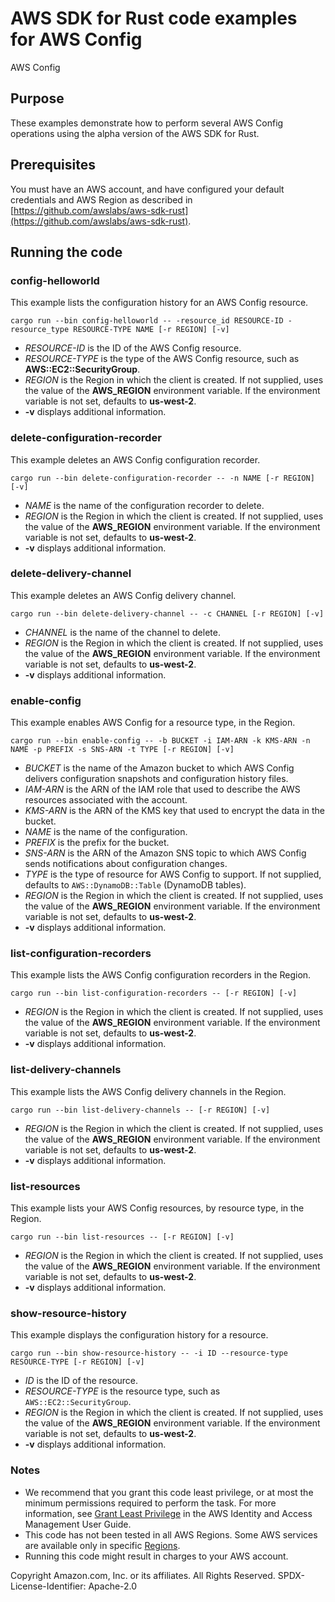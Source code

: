# AWS SDK for Rust code examples for AWS Config

AWS Config 

## Purpose

These examples demonstrate how to perform several AWS Config operations using the alpha version of the AWS SDK for Rust.

## Prerequisites

You must have an AWS account, and have configured your default credentials and AWS Region as described in [https://github.com/awslabs/aws-sdk-rust](https://github.com/awslabs/aws-sdk-rust).

## Running the code

### config-helloworld

This example lists the configuration history for an AWS Config resource.

`cargo run --bin config-helloworld -- -resource_id RESOURCE-ID -resource_type RESOURCE-TYPE NAME [-r REGION] [-v]`

- _RESOURCE-ID_ is the ID of the AWS Config resource.
- _RESOURCE-TYPE_ is the type of the AWS Config resource, such as __AWS::EC2::SecurityGroup__.
- _REGION_ is the Region in which the client is created.
  If not supplied, uses the value of the __AWS_REGION__ environment variable.
  If the environment variable is not set, defaults to __us-west-2__.
- __-v__ displays additional information.

### delete-configuration-recorder

This example deletes an AWS Config configuration recorder.

`cargo run --bin delete-configuration-recorder -- -n NAME [-r REGION] [-v]`

- _NAME_ is the name of the configuration recorder to delete.
- _REGION_ is the Region in which the client is created.
  If not supplied, uses the value of the __AWS_REGION__ environment variable.
  If the environment variable is not set, defaults to __us-west-2__.
- __-v__ displays additional information.

### delete-delivery-channel

This example deletes an AWS Config delivery channel.

`cargo run --bin delete-delivery-channel -- -c CHANNEL [-r REGION] [-v]`

- _CHANNEL_ is the name of the channel to delete.
- _REGION_ is the Region in which the client is created.
  If not supplied, uses the value of the __AWS_REGION__ environment variable.
  If the environment variable is not set, defaults to __us-west-2__.
- __-v__ displays additional information.

### enable-config

This example enables AWS Config for a resource type, in the Region.

`cargo run --bin enable-config -- -b BUCKET -i IAM-ARN -k KMS-ARN -n NAME -p PREFIX -s SNS-ARN -t TYPE [-r REGION] [-v]`

- _BUCKET_ is the name of the Amazon bucket to which AWS Config delivers configuration snapshots and configuration history files.
- _IAM-ARN_ is the ARN of the IAM role that used to describe the AWS resources associated with the account.
- _KMS-ARN_ is the ARN of the KMS key that used to encrypt the data in the bucket.
- _NAME_ is the name of the configuration.
- _PREFIX_ is the  prefix for the bucket.
- _SNS-ARN_ is the  ARN of the Amazon SNS topic to which AWS Config sends notifications about configuration changes.
- _TYPE_ is the type of resource for AWS Config to support.
  If not supplied, defaults to `AWS::DynamoDB::Table` (DynamoDB tables).
- _REGION_ is the Region in which the client is created.
  If not supplied, uses the value of the __AWS_REGION__ environment variable.
  If the environment variable is not set, defaults to __us-west-2__.
- __-v__ displays additional information.

### list-configuration-recorders

This example lists the AWS Config configuration recorders in the Region.

`cargo run --bin list-configuration-recorders -- [-r REGION] [-v]`

- _REGION_ is the Region in which the client is created.
  If not supplied, uses the value of the __AWS_REGION__ environment variable.
  If the environment variable is not set, defaults to __us-west-2__.
- __-v__ displays additional information.

### list-delivery-channels

This example lists the AWS Config delivery channels in the Region.

`cargo run --bin list-delivery-channels -- [-r REGION] [-v]`

- _REGION_ is the Region in which the client is created.
  If not supplied, uses the value of the __AWS_REGION__ environment variable.
  If the environment variable is not set, defaults to __us-west-2__.
- __-v__ displays additional information.

### list-resources

This example lists your AWS Config resources, by resource type, in the Region.

`cargo run --bin list-resources -- [-r REGION] [-v]`

- _REGION_ is the Region in which the client is created.
  If not supplied, uses the value of the __AWS_REGION__ environment variable.
  If the environment variable is not set, defaults to __us-west-2__.
- __-v__ displays additional information.

### show-resource-history

This example displays the configuration history for a resource.

`cargo run --bin show-resource-history -- -i ID --resource-type RESOURCE-TYPE [-r REGION] [-v]`

- _ID_ is the ID of the resource.
- _RESOURCE-TYPE_ is the resource type, such as `AWS::EC2::SecurityGroup`.
- _REGION_ is the Region in which the client is created.
  If not supplied, uses the value of the __AWS_REGION__ environment variable.
  If the environment variable is not set, defaults to __us-west-2__.
- __-v__ displays additional information.

### Notes

- We recommend that you grant this code least privilege,
  or at most the minimum permissions required to perform the task.
  For more information, see
  [Grant Least Privilege](https://docs.aws.amazon.com/IAM/latest/UserGuide/best-practices.html#grant-least-privilege)
  in the AWS Identity and Access Management User Guide.
- This code has not been tested in all AWS Regions.
  Some AWS services are available only in specific
  [Regions](https://aws.amazon.com/about-aws/global-infrastructure/regional-product-services).
- Running this code might result in charges to your AWS account.

Copyright Amazon.com, Inc. or its affiliates. All Rights Reserved. SPDX-License-Identifier: Apache-2.0